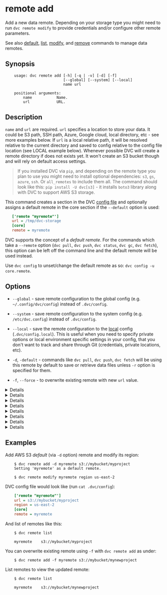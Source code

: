 # remote add

Add a new data remote. Depending on your storage type you might need to run `dvc
remote modify` to provide credentials and/or configure other remote parameters.

See also [default](/doc/commands-reference/remote-default),
[list](/doc/commands-reference/remote-list),
[modify](/doc/commands-reference/remote-modify),
and [remove](/doc/commands-reference/remote-remove) commands to manage data
remotes.

## Synopsis

```usage
    usage: dvc remote add [-h] [-q | -v] [-d] [-f]
                          [--global] [--system] [--local]
                          name url

    positional arguments:
        name           Name.
        url            URL.
```

## Description

`name` and `url` are required. `url` specifies a location to store your data. It
could be S3 path, SSH path, Azure, Google cloud, local directory, etc - see more
examples below. If `url` is a local relative path, it will be resolved relative
to the current directory and saved to config relative to the config file
location (see LOCAL example below). Whenever possible DVC will create a remote
directory if does not exists yet. It won't create an S3 bucket though and will
rely on default access settings.

> If you installed DVC via `pip`, and depending on the remote type you plan to
use you might need to install optional dependencies: `s3`, `gs`, `azure`, `ssh`.
Or `all_remotes` to include them all. The command should look like this:
`pip install -U dvc[s3]` - it installs `boto3` library along with DVC to support
AWS S3 storage.

This command creates a section in the DVC
[config file](/doc/user-guide/dvc-files-and-directories) and optionally
assigns a default remote in the core section if the `--default` option is used:

```ini
   ['remote "myremote"']
   url = /tmp/dvc-storage
   [core]
   remote = myremote
```

DVC supports the concept of a _default remote_.  For the commands which take
a `--remote` option (`dvc pull`, `dvc push`, `dvc status`, `dvc gc`, `dvc fetch`),
this option can be left off the command line and the default remote will be
used instead.

Use `dvc config` to unset/change the default remote as so:
`dvc config -u core.remote`.

## Options

* `--global` - save remote configuration to the global config (e.g.
`~/.config/dvc/config`) instead of `.dvc/config`.

* `--system` - save remote configuration to the system config (e.g.
`/etc/dvc.config`) instead of `.dvc/config`.

* `--local` - save the remote configuration to the
[local](/doc/user-guide/dvc-files-and-directories) config (`.dvc/config.local`).
This is useful when you need to specify private options or local environment
specific settings in your config, that you don't want to track and share through
 Git (credentials, private locations, etc).

* `-d`, `-default` - commands like `dvc pull`, `dvc push`, `dvc fetch` will be
using this remote by default to save or retrieve data files unless `-r` option
is specified for them.

* `-f`, `--force` - to overwrite existing remote with new `url` value.

<details>

### Click for a local remote example

> While the term may seem contradictory, it doesn't have to be.
The "local" part refers to the machine where the project is stored, so it can be
any directory accessible to the same system. The "remote" part refers
specifically to the project/repository itself.

Using an absolute path (recommended):

```dvc
    $ dvc remote add myremote /tmp/my-dvc-storage
    $ cat .dvc/config
      ...
      ['remote "myremote"']
          url = /tmp/my-dvc-storage
      ...
    $ # NOTE: absolute path `/tmp/my-dvc-storage` saved as is.
```

Using a relative path:

```dvc
    $ dvc remote add myremote ../my-dvc-storage
    $ cat .dvc/config
      ...
      ['remote "myremote"']
          url = ../../my-dvc-storage
      ...
    $ # NOTE: `../my-dvc-storage` has been resolved relative to `.dvc/config` location,
    $ # resulting in `../../my-dvc-storage`.
```

</details>

<details>

### Click for AWS S3 example

```dvc
    $ dvc remote add myremote s3://bucket/path
```

By default DVC expects your AWS CLI is already
[configured](https://docs.aws.amazon.com/cli/latest/userguide/cli-chap-getting-started.html).
DVC will be using default AWS credentials file to access S3. To override some of
these settings, you could the options described in `dvc remote modify`.

We use `boto3` library to set up a client and communicate with AWS S3.
The following API methods are performed:
- `list_objects_v2`, `list_objects`
- `head_object`
- `download_file`
- `upload_file`
- `delete_object`
- `copy`

So, make sure you have the following permissions enabled:
- s3:ListBucket
- s3:GetObject
- s3:PutObject
- s3:DeleteObject

</details>

<details>

### Click for an S3 API compatible storage example

To communicate with a remote object storage that supports an S3 compatible API
(e.g. [Minio](https://minio.io/), [Wasabi](https://wasabi.com/),
[Eucalyptus](https://www.eucalyptus.cloud/index.html), [DigitalOcean
Spaces](https://www.digitalocean.com/products/spaces/), etc.) you must
explicitly set the `endpointurl` in the configuration:

For example:

```dvc
    $ dvc remote add -d mybucket s3://path/to/dir
    $ dvc remote modify mybucket endpointurl object-storage.example.com
```

AWS S3 remote can also be configured entirely via environment variables:

```dvc
    $ export AWS_ACCESS_KEY_ID="<my-access-key>"
    $ export AWS_SECRET_ACCESS_KEY="<my-secret-key>"
    $ dvc remote add myremote "s3://bucket/myremote"
```

For more information about the variables DVC supports, please visit
[boto3 documentation](https://boto3.amazonaws.com/v1/documentation/api/latest/guide/configuration.html#environment-variable-configuration)

</details>

<details>

### Click for Azure example

```dvc
    $ dvc remote add myremote azure://my-container-name/path
    $ dvc remote modify myremote connection_string my-connection-string
```

The Azure Blob Storage remote can also be configured entirely via environment
variables:

```dvc
    $ export AZURE_STORAGE_CONNECTION_STRING="<my-connection-string>"
    $ export AZURE_STORAGE_CONTAINER_NAME="my-container-name"
    $ dvc remote add myremote "azure://"
```

* `connection string` - this is the connection string to access your Azure
Storage Account. If you don't already have a storage account, you can create
one following [these instructions](https://docs.microsoft.com/en-us/azure/storage/common/storage-create-storage-account).
The connection string can be found in the "Access Keys" pane of your Storage
Account resource in the Azure portal.

* `container name` - this is the top-level container in your Azure Storage
Account under which all the files for this remote will be uploaded. If the
container doesn't already exist, it will be created automatically.

</details>


<details>

### Click for Google Cloud Storage example

```dvc
    $ dvc remote add myremote gs://bucket/path
```

</details>

<details>

### Click for SSH example

```dvc
    $ dvc remote add myremote ssh://user@example.com/path/to/dir
```

</details>

<details>

### Click for HDFS example

```dvc
    $ dvc remote add myremote hdfs://user@example.com/path/to/dir
```

</details>

<details>

### Click for HTTP example

**NOTE**: Currently HTTP remote only supports downloads:
  - `pull`
  - `fetch`
  - `import`
  - As a dependency on remote

```dvc
    $ dvc remote add myremote https://example.com/path/to/dir
```

</details>

## Examples

Add AWS S3 _default_ (via `-d` option) remote and modify its region:

```dvc
    $ dvc remote add -d myremote s3://mybucket/myproject
    Setting 'myremote' as a default remote.

    $ dvc remote modify myremote region us-east-2
```

DVC config file would look like (run `cat .dvc/config`):

```ini
    ['remote "myremote"']
    url = s3://mybucket/myproject
    region = us-east-2
    [core]
    remote = myremote
```

And list of remotes like this:

```dvc
    $ dvc remote list

    myremote	s3://mybucket/myproject
```

You can overwrite existing remote using `-f` with `dvc remote add` as under:

```dvc
    $ dvc remote add -f myremote s3://mybucket/mynewproject
```

List remotes to view the updated remote:

```dvc
    $ dvc remote list

    myremote	s3://mybucket/mynewproject
```

